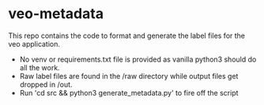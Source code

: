 # veo-metadata

This repo contains the code to format and generate the label files for the veo application. 
* No venv or requirements.txt file is provided as vanilla python3 should do all the work.
* Raw label files are found in the /raw directory while output files get dropped in /out.
* Run 'cd src && python3 generate_metadata.py' to fire off the script
